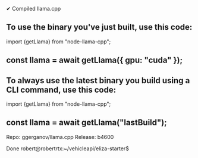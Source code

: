 ✔ Compiled llama.cpp


To use the binary you've just built, use this code:
----------------------------------------
import {getLlama} from "node-llama-cpp";

const llama = await getLlama({
    gpu: "cuda"
});
----------------------------------------

To always use the latest binary you build using a CLI command, use this code:
------------------------------------------
import {getLlama} from "node-llama-cpp";

const llama = await getLlama("lastBuild");
------------------------------------------


Repo: ggerganov/llama.cpp
Release: b4600

Done
robert@robertrtx:~/vehicleapi/eliza-starter$